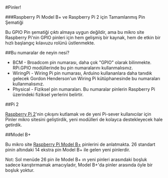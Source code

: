 #Pinler!

###Raspberry Pi Model B+ ve Raspberry Pi 2 için Tamamlanmış Pin Şematiği

Bu GPIO Pin şematiği çıktı almaya uygun değildir, ama bu mikro site Raspberry Pi'nin GPIO pinleri için hem gelişmiş bir kaynak, hem de etkin bir hızlı başlangıç kılavuzu rolünü üstlenmekte.

##Bu numaralar de neyin nesi?

* BCM - Broadcom pin numarası, daha çok "GPIO" olarak bilinmekte. RPi.GPIO modüllerinde bu pin numaralarını kullanmalısınız.
* WiringPi - Wiring Pi pin numarası, Arduino kullananlara daha tanıdık gelecek Gordon Henderson'un Wiring Pi kütüphanesinde bu numaraları kullanmalısınız.
* Physical - Fiziksel pin numaraları. Bu numaralar pinlerin Raspberry Pi üzerindeki fiziksel yerlerini belirtir.

##Pi 2

[Raspberry Pi 2](http://www.raspi.gen.tr/2015/02/02/raspberry-pi-2-duyuruldu-ilk-inceleme-ve-on-izlenimler/)'nin çıkışını kutlamak ve de yeni Pi-sever kullanıcılar için Pinler mikro sitesini geliştirdik, yeni modülleri de kolayca destekleyecek hale getirdik.

##Model B+

Bu mikro site [Raspberry Pi Model B+](http://www.raspi.gen.tr/2014/07/14/yeni-raspberry-pi-modeli-raspberry-pi-model-b/) pinlerini de anlatmakta. 26 standart pinin altındaki 14 ekstra pin Model B+ ile gelen yeni pinlerdir.

Not: Sol menüde 26 pin ile Model B+ ın yeni pinleri arasındaki boşluk sadece karıştırmamak amacıyladır, Model B+'da pinler arasında öyle bir boşluk yoktur.